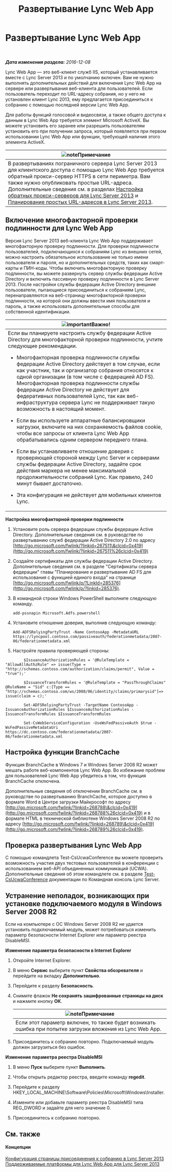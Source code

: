 ﻿---
title: Развертывание Lync Web App
TOCTitle: Развертывание Lync Web App
ms:assetid: b6301e98-051c-4e4b-8e10-ec922a8f508a
ms:mtpsurl: https://technet.microsoft.com/ru-ru/library/JJ205190(v=OCS.15)
ms:contentKeyID: 49310931
ms.date: 12/10/2016
mtps_version: v=OCS.15
ms.translationtype: HT
---

# Развертывание Lync Web App

 

_**Дата изменения раздела:** 2016-12-08_

Lync Web App — это веб-клиент служб IIS, который устанавливается вместе с Lync Server 2013 и по умолчанию включен. Вам не нужно выполнять дополнительных действий для включения Lync Web App на сервере или развертывания веб-клиента для пользователей. Если пользователь переходит по URL-адресу собрания, но у него не установлен клиент Lync 2013, ему предлагается присоединиться к собранию с помощью последней версии Lync Web App.

Для работы функций голосовой и видеосвязи, а также общего доступа к данным в Lync Web App требуется элемент Microsoft ActiveX. Вы можете установить его заранее или разрешить пользователям установить его при получении запроса, который появляется при первом использовании Lync Web App или функции, требующей наличия этого элемента ActiveX.

<table>
<thead>
<tr class="header">
<th><img src="images/Gg398412.note(OCS.15).gif" title="note" alt="note" />Примечание</th>
</tr>
</thead>
<tbody>
<tr class="odd">
<td>В развертываниях пограничного сервера Lync Server 2013 для клиентского доступа с помощью Lync Web App требуется обратный прокси-сервер HTTPS в сети периметра. Вам также нужно опубликовать простые URL-адреса. Дополнительные сведения см. в разделах <a href="lync-server-2013-setting-up-reverse-proxy-servers.md">Настройка обратных прокси-серверов для Lync Server 2013</a> и <a href="lync-server-2013-planning-for-simple-urls.md">Планирование простых URL-адресов в Lync Server 2013</a>.</td>
</tr>
</tbody>
</table>


## Включение многофакторной проверки подлинности для Lync Web App

Версия Lync Server 2013 веб-клиента Lync Web App поддерживает многофакторную проверку подлинности. Для проверки подлинности пользователей, подключающихся к собраниям Lync из внешних сетей, можно настроить обязательное использование не только имени пользователя и пароля, но и дополнительных средств, таких как смарт-карты и ПИН-коды. Чтобы включить многофакторную проверку подлинности, вы можете развернуть сервер службы федерации Active Directory и включить пассивную проверку подлинности в Lync Server 2013. После настройки службы федерации Active Directory внешние пользователи, пытающиеся присоединиться к собраниям Lync, перенаправляются на веб-страницу многофакторной проверки подлинности, на которой они должны ввести имя пользователя и пароль, а также использовать дополнительные способы для собственной идентификации.

<table>
<colgroup>
<col style="width: 100%" />
</colgroup>
<thead>
<tr class="header">
<th><img src="images/JJ618369.important(OCS.15).gif" title="important" alt="important" />Важно!</th>
</tr>
</thead>
<tbody>
<tr class="odd">
<td>Если вы планируете настроить службу федерации Active Directory для многофакторной проверки подлинности, учтите следующие рекомендации.
<ul>
<li><p>Многофакторная проверка подлинности службы федерации Active Directory действует в том случае, если как участник, так и организатор собрания относятся к одной организации (в том числе с федерацией AD FS). Многофакторная проверка подлинности службы федерации Active Directory не действует для федеративных пользователей Lync, так как веб-инфраструктура сервера Lync не поддерживает такую возможность в настоящий момент.</p></li>
<li><p>Если вы используете аппаратные балансировщики нагрузки, включите на них сохраняемость файлов cookie, чтобы все запросы от клиента Lync Web App обрабатывались одним сервером переднего плана.</p></li>
<li><p>Если вы устанавливаете отношение доверия с проверяющей стороной между Lync Server и серверами службы федерации Active Directory, задайте срок действия маркера не менее максимальной продолжительности собраний Lync. Как правило, 240 минут бывает достаточно.</p></li>
<li><p>Эта конфигурация не действует для мобильных клиентов Lync.</p></li>
</ul></td>
</tr>
</tbody>
</table>


**Настройка многофакторной проверки подлинности**

1.  Установите роль сервера федерации службы федерации Active Directory. Дополнительные сведения см. в руководстве по развертыванию служб федерации Active Directory 2.0 по адресу [http://go.microsoft.com/fwlink/?linkid=267511\&clcid=0x419](http://go.microsoft.com/fwlink/?linkid=267511%26clcid=0x419)

2.  Создайте сертификаты для службы федерации Active Directory. Дополнительные сведения см. в разделе "Сертификаты сервера федерации" главы "Планирование и развертывание AD FS для использования с функцией единого входа" на странице [http://go.microsoft.com/fwlink/p/?LinkId=285376](http://go.microsoft.com/fwlink/p/?linkid=285376).

3.  В командной строки Windows PowerShell выполните следующую команду.
    
        add-pssnapin Microsoft.Adfs.powershell

4.  Установите отношение доверия, выполнив следующую команду:
    
        Add-ADFSRelyingPartyTrust -Name ContosoApp -MetadataURL https://lyncpool.contoso.com/passiveauth/federationmetadata/2007-06/federationmetadata.xml

5.  Настройте правила проверяющей стороны:
    
```
        $IssuanceAuthorizationRules = '@RuleTemplate = "AllowAllAuthzRule" => issue(Type = "http://schemas.contoso.com/authorization/claims/permit", Value = "true");'
```
```        
        $IssuanceTransformRules = '@RuleTemplate = "PassThroughClaims" @RuleName = "Sid" c:[Type == "http://schemas.contoso.com/ws/2008/06/identity/claims/primarysid"]=> issue(claim = c);'
```
```    
        Set-ADFSRelyingPartyTrust -TargetName ContosoApp -IssuanceAuthorizationRules $IssuanceAuthorizationRules -IssuanceTransformRules $IssuanceTransformRules
```
```    
        Set-CsWebServiceConfiguration -UseWsFedPassiveAuth $true -WsFedPassiveMetadataUri https://dc.contoso.com/federationmetadata/2007-06/federationmetadata.xml
```

## Настройка функции BranchCache

Функция BranchCache в Windows 7 и Windows Server 2008 R2 может мешать работе веб-компонентов Lync Web App. Во избежание проблем для пользователей Lync Web App убедитесь в том, что функция BranchCache отключена.

Дополнительные сведения об отключении BranchCache см. в руководстве по развертыванию BranchCache, которое доступно в формате Word в Центре загрузки Майкрософт по адресу [http://go.microsoft.com/fwlink/?linkid=268788\&clcid=0x419](http://go.microsoft.com/fwlink/?linkid=268788%26clcid=0x419) и в формате HTML в технической библиотеке Windows Server 2008 R2 по адресу [http://go.microsoft.com/fwlink/?linkid=268789\&clcid=0x419](http://go.microsoft.com/fwlink/?linkid=268789%26clcid=0x419).

## Проверка развертывания Lync Web App

С помощью командлета Test-CsUcwaConference вы можете проверить возможность участия двух тестовых пользователей в конференции с использованием веб-API объединенных коммуникаций (UCWA). Дополнительные сведения об этом командлете см. в разделе [Test-CsUcwaConference](https://docs.microsoft.com/en-us/powershell/module/skype/Test-CsUcwaConference) документации по Командная консоль Lync Server.

## Устранение неполадок, возникающих при установке подключаемого модуля в Windows Server 2008 R2

Если на компьютере с ОС Windows Server 2008 R2 не удается установить подключаемый модуль, может потребоваться изменить параметр безопасности Internet Explorer или параметр реестра DisableMSI.

**Изменение параметра безопасности в Internet Explorer**

1.  Откройте Internet Explorer.

2.  В меню **Сервис** выберите пункт **Свойства обозревателя** и перейдите на вкладку **Дополнительно**.

3.  Перейдите к разделу **Безопасность**.

4.  Снимите флажок **Не сохранять зашифрованные страницы на диск** и нажмите кнопку **ОК**.
    
    <table>
    <thead>
    <tr class="header">
    <th><img src="images/Gg398412.note(OCS.15).gif" title="note" alt="note" />Примечание</th>
    </tr>
    </thead>
    <tbody>
    <tr class="odd">
    <td>Если этот параметр включен, то также будет возникать ошибка при попытке загрузки вложения из Lync Web App.</td>
    </tr>
    </tbody>
    </table>


5.  Присоединитесь к собранию повторно. Подключаемый модуль должен загрузиться без ошибок.

**Изменение параметра реестра DisableMSI**

1.  В меню **Пуск** выберите пункт **Выполнить**.

2.  Чтобы открыть редактор реестра, введите команду **regedit**.

3.  Перейдите к разделу HKEY\_LOCAL\_MACHINE\\Software\\Policies\\Microsoft\\Windows\\Installer.

4.  Измените или добавьте параметр реестра DisableMSI типа REG\_DWORD и задайте для него значение 0.

5.  Присоединитесь к собранию повторно.

## См. также

#### Концепции

[Конфигурация страницы присоединения к собранию в Lync Server 2013](lync-server-2013-configuring-the-meeting-join-page.md)  
[Поддерживаемые платформы для Lync Web App для Lync Server 2013](lync-server-2013-lync-web-app-supported-platforms.md)


